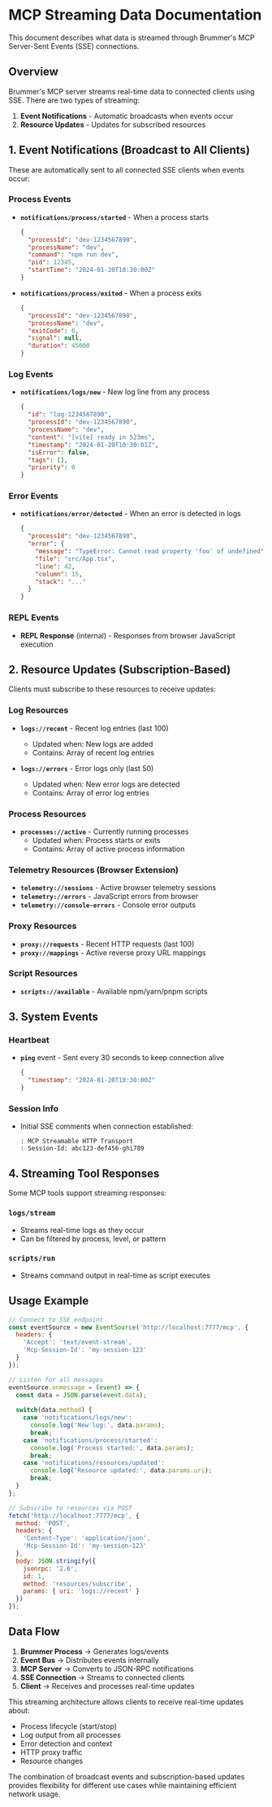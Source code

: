 # MCP Streaming Data Documentation

This document describes what data is streamed through Brummer's MCP Server-Sent Events (SSE) connections.

## Overview

Brummer's MCP server streams real-time data to connected clients using SSE. There are two types of streaming:
1. **Event Notifications** - Automatic broadcasts when events occur
2. **Resource Updates** - Updates for subscribed resources

## 1. Event Notifications (Broadcast to All Clients)

These are automatically sent to all connected SSE clients when events occur:

### Process Events
- **`notifications/process/started`** - When a process starts
  ```json
  {
    "processId": "dev-1234567890",
    "processName": "dev",
    "command": "npm run dev",
    "pid": 12345,
    "startTime": "2024-01-20T10:30:00Z"
  }
  ```

- **`notifications/process/exited`** - When a process exits
  ```json
  {
    "processId": "dev-1234567890",
    "processName": "dev",
    "exitCode": 0,
    "signal": null,
    "duration": 45000
  }
  ```

### Log Events
- **`notifications/logs/new`** - New log line from any process
  ```json
  {
    "id": "log-1234567890",
    "processId": "dev-1234567890",
    "processName": "dev",
    "content": "[vite] ready in 523ms",
    "timestamp": "2024-01-20T10:30:01Z",
    "isError": false,
    "tags": [],
    "priority": 0
  }
  ```

### Error Events
- **`notifications/error/detected`** - When an error is detected in logs
  ```json
  {
    "processId": "dev-1234567890",
    "error": {
      "message": "TypeError: Cannot read property 'foo' of undefined",
      "file": "src/App.tsx",
      "line": 42,
      "column": 15,
      "stack": "..."
    }
  }
  ```

### REPL Events
- **REPL Response** (internal) - Responses from browser JavaScript execution

## 2. Resource Updates (Subscription-Based)

Clients must subscribe to these resources to receive updates:

### Log Resources
- **`logs://recent`** - Recent log entries (last 100)
  - Updated when: New logs are added
  - Contains: Array of recent log entries

- **`logs://errors`** - Error logs only (last 50)
  - Updated when: New error logs are detected
  - Contains: Array of error log entries

### Process Resources
- **`processes://active`** - Currently running processes
  - Updated when: Process starts or exits
  - Contains: Array of active process information

### Telemetry Resources (Browser Extension)
- **`telemetry://sessions`** - Active browser telemetry sessions
- **`telemetry://errors`** - JavaScript errors from browser
- **`telemetry://console-errors`** - Console error outputs

### Proxy Resources
- **`proxy://requests`** - Recent HTTP requests (last 100)
- **`proxy://mappings`** - Active reverse proxy URL mappings

### Script Resources
- **`scripts://available`** - Available npm/yarn/pnpm scripts

## 3. System Events

### Heartbeat
- **`ping`** event - Sent every 30 seconds to keep connection alive
  ```json
  {
    "timestamp": "2024-01-20T10:30:00Z"
  }
  ```

### Session Info
- Initial SSE comments when connection established:
  ```
  : MCP Streamable HTTP Transport
  : Session-Id: abc123-def456-ghi789
  ```

## 4. Streaming Tool Responses

Some MCP tools support streaming responses:

### `logs/stream`
- Streams real-time logs as they occur
- Can be filtered by process, level, or pattern

### `scripts/run`
- Streams command output in real-time as script executes

## Usage Example

```javascript
// Connect to SSE endpoint
const eventSource = new EventSource('http://localhost:7777/mcp', {
  headers: {
    'Accept': 'text/event-stream',
    'Mcp-Session-Id': 'my-session-123'
  }
});

// Listen for all messages
eventSource.onmessage = (event) => {
  const data = JSON.parse(event.data);
  
  switch(data.method) {
    case 'notifications/logs/new':
      console.log('New log:', data.params);
      break;
    case 'notifications/process/started':
      console.log('Process started:', data.params);
      break;
    case 'notifications/resources/updated':
      console.log('Resource updated:', data.params.uri);
      break;
  }
};

// Subscribe to resources via POST
fetch('http://localhost:7777/mcp', {
  method: 'POST',
  headers: {
    'Content-Type': 'application/json',
    'Mcp-Session-Id': 'my-session-123'
  },
  body: JSON.stringify({
    jsonrpc: '2.0',
    id: 1,
    method: 'resources/subscribe',
    params: { uri: 'logs://recent' }
  })
});
```

## Data Flow

1. **Brummer Process** → Generates logs/events
2. **Event Bus** → Distributes events internally
3. **MCP Server** → Converts to JSON-RPC notifications
4. **SSE Connection** → Streams to connected clients
5. **Client** → Receives and processes real-time updates

This streaming architecture allows clients to receive real-time updates about:
- Process lifecycle (start/stop)
- Log output from all processes
- Error detection and context
- HTTP proxy traffic
- Resource changes

The combination of broadcast events and subscription-based updates provides flexibility for different use cases while maintaining efficient network usage.